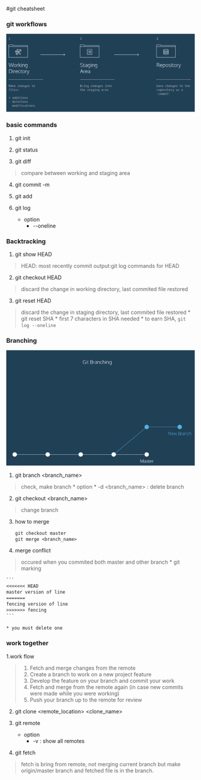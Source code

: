 #git cheatsheet

### git workflows

![image of git work space](images/git_workingspace.png)

### basic commands

1. git init

2. git status

3. git diff <filename>
>compare between working and staging area

4. git commit -m <comment>

5. git add <filename>

6. git log
    * option
        * --oneline

### Backtracking

1. git show HEAD
>HEAD: most recently commit
>output:git log commands for HEAD

2. git checkout HEAD <filename>
>discard the change in working directory, last commited file restored

3. git reset HEAD <filename>
>discard the change in staging directory, last commited file restored 
    * git reset SHA
        * first 7 characters in SHA needed
        * to earn SHA, `git log --oneline`

### Branching
![git branching](images/git_branch.png)

1. git branch <branch_name>
>check, make branch
    * option
        * -d <branch_name> : delete branch
2. git checkout <branch_name>
>change branch

3. how to merge
    ```
    git checkout master
    git merge <branch_name>
    ```

4. merge conflict
>occured when you commited both master and other branch
    * git marking

    ```
    <<<<<<< HEAD
    master version of line
    =======
    fencing version of line
    >>>>>>> fencing
    ```

    * you must delete one

### work together

1.work flow
>1. Fetch and merge changes from the remote
>2. Create a branch to work on a new project feature
>3. Develop the feature on your branch and commit your work
>4. Fetch and merge from the remote again (in case new commits were made while you were working)
>5. Push your branch up to the remote for review

2. git clone <remote_location> <clone_name>

3. git remote

    * option
        * -v : show all remotes

4. git fetch
>fetch is bring from remote, not merging current branch but make origin/master branch and fetched file is in the branch.



